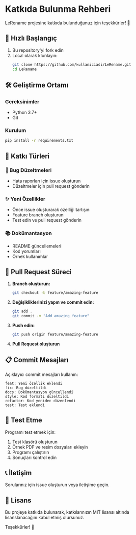 # Katkıda Bulunma Rehberi

LeRename projesine katkıda bulunduğunuz için teşekkürler! 🎉

## 🚀 Hızlı Başlangıç

1. Bu repository'yi fork edin
2. Local olarak klonlayın:
   ```bash
   git clone https://github.com/kullaniciadi/LeRename.git
   cd LeRename
   ```

## 🛠️ Geliştirme Ortamı

### Gereksinimler
- Python 3.7+
- Git

### Kurulum
```bash
pip install -r requirements.txt
```

## 📝 Katkı Türleri

### 🐛 Bug Düzeltmeleri
- Hata raporları için issue oluşturun
- Düzeltmeler için pull request gönderin

### ✨ Yeni Özellikler
- Önce issue oluşturarak özelliği tartışın
- Feature branch oluşturun
- Test edin ve pull request gönderin

### 📚 Dokümantasyon
- README güncellemeleri
- Kod yorumları
- Örnek kullanımlar

## 🔄 Pull Request Süreci

1. **Branch oluşturun:**
   ```bash
   git checkout -b feature/amazing-feature
   ```

2. **Değişikliklerinizi yapın ve commit edin:**
   ```bash
   git add .
   git commit -m "Add amazing feature"
   ```

3. **Push edin:**
   ```bash
   git push origin feature/amazing-feature
   ```

4. **Pull Request oluşturun**

## 📋 Commit Mesajları

Açıklayıcı commit mesajları kullanın:

```
feat: Yeni özellik eklendi
fix: Bug düzeltildi
docs: Dokümantasyon güncellendi
style: Kod formatı düzeltildi
refactor: Kod yeniden düzenlendi
test: Test eklendi
```

## 🧪 Test Etme

Programı test etmek için:

1. Test klasörü oluşturun
2. Örnek PDF ve resim dosyaları ekleyin
3. Programı çalıştırın
4. Sonuçları kontrol edin

## 📞 İletişim

Sorularınız için issue oluşturun veya iletişime geçin.

## 📄 Lisans

Bu projeye katkıda bulunarak, katkılarınızın MIT lisansı altında lisanslanacağını kabul etmiş olursunuz.

Teşekkürler! 🙏
